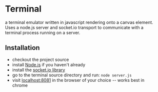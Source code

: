 Terminal
========

a terminal emulator written in javascript rendering onto a canvas element.  Uses a node.js server and socket.io transport to communicate with a terminal process running on a server.

Installation
-------------

* checkout the project source
* install [Node.js](http://github.com/ry/node/tree/master) if you haven't already 
* install the [socket.io library](http://socket.io/)
* go to the terminal source directory and run: `node server.js`
* visit [localhost:8081](localhost:8081) in the browser of your choice -- works best in chrome 

